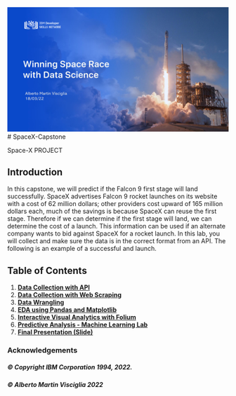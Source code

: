<img src="https://raw.githubusercontent.com/VM-137/SpaceX-Capstone/master/index.png">
# SpaceX-Capstone

Space-X PROJECT

## Introduction

In this capstone, we will predict if the Falcon 9 first stage will land successfully. SpaceX advertises Falcon 9 rocket launches on its website with a cost of 62 million dollars; other providers cost upward of 165 million dollars each, much of the savings is because SpaceX can reuse the first stage. Therefore if we can determine if the first stage will land, we can determine the cost of a launch. This information can be used if an alternate company wants to bid against SpaceX for a rocket launch. In this lab, you will collect and make sure the data is in the correct format from an API. The following is an example of a successful and launch.

## Table of Contents
1. [**Data Collection with API**](https://github.com/VM-137/SpaceX-Capstone/blob/master/Data%20Collection%20API.ipynb)
2. [**Data Collection with Web Scraping**](https://github.com/VM-137/SpaceX-Capstone/blob/master/Data%20collection%20with%20Web%20Scraping.ipynb)
3. [**Data Wrangling**](https://github.com/VM-137/SpaceX-Capstone/blob/master/Data%20Wrangling.ipynb)
4. [**EDA using Pandas and Matplotlib**](https://github.com/VM-137/SpaceX-Capstone/blob/master/EDA%20using%20Pandas%20and%20Matplotlib.ipynb)
6. [**Interactive Visual Analytics with Folium**](https://github.com/VM-137/SpaceX-Capstone/blob/master/Data%20visualization%20with%20Folium.ipynb)
7. [**Predictive Analysis - Machine Learning Lab**](https://github.com/VM-137/SpaceX-Capstone/blob/master/Machine%20Learning%20Prediction(1).ipynb)
9. [**Final Presentation (Slide)**](https://github.com/VM-137/SpaceX-Capstone/blob/master/Capstone-report.pdf)


### Acknowledgements 

##### © Copyright IBM Corporation 1994, 2022.
##### © Alberto Martin Visciglia 2022
